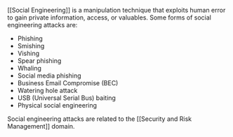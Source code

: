 [[Social Engineering]] is a manipulation technique that exploits human error to gain private information, access, or valuables. Some forms of social engineering attacks are: 

- Phishing
- Smishing
- Vishing
- Spear phishing
- Whaling
- Social media phishing
- Business Email Compromise (BEC)
- Watering hole attack
- USB (Universal Serial Bus) baiting
- Physical social engineering 

Social engineering attacks are related to the [[Security and Risk Management]] domain.